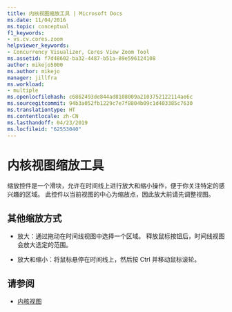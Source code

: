 ```yaml
---
title: 内核视图缩放工具 | Microsoft Docs
ms.date: 11/04/2016
ms.topic: conceptual
f1_keywords:
- vs.cv.cores.zoom
helpviewer_keywords:
- Concurrency Visualizer, Cores View Zoom Tool
ms.assetid: f7d48602-ba32-4487-b51a-89e596124108
author: mikejo5000
ms.author: mikejo
manager: jillfra
ms.workload:
- multiple
ms.openlocfilehash: c6862493de844ad8108009a2103752122114ae6c
ms.sourcegitcommit: 94b3a052fb1229c7e7f8804b09c1d403385c7630
ms.translationtype: HT
ms.contentlocale: zh-CN
ms.lasthandoff: 04/23/2019
ms.locfileid: "62553040"
---
```

# <a name="cores-view-zoom-tool"></a>内核视图缩放工具
缩放控件是一个滑块，允许在时间线上进行放大和缩小操作，便于你关注特定的感兴趣的区域。 此控件以当前视图的中心为缩放点，因此放大前请先调整视图。

## <a name="other-ways-to-zoom"></a>其他缩放方式

- 放大：通过拖动在时间线视图中选择一个区域。 释放鼠标按钮后，时间线视图会放大选定的范围。

- 放大和缩小：将鼠标悬停在时间线上，然后按 Ctrl 并移动鼠标滚轮。

## <a name="see-also"></a>请参阅
- [内核视图](../profiling/cores-view.md)